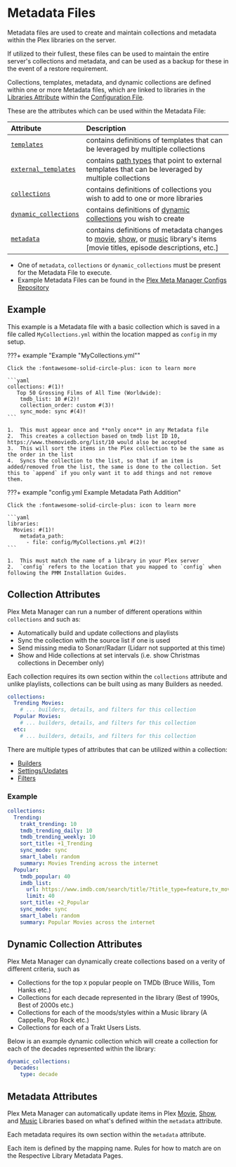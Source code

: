 # Metadata Files

Metadata files are used to create and maintain collections and metadata within the Plex libraries on the server.

If utilized to their fullest, these files can be used to maintain the entire server's collections and metadata, and can be used as a backup for these in the event of a restore requirement.

Collections, templates, metadata, and dynamic collections are defined within one or more Metadata files, which are linked to libraries in the [Libraries Attribute](../config/libraries.md#metadata-path) within the [Configuration File](../config/configuration.md).

These are the attributes which can be used within the Metadata File:

| Attribute                                               | Description                                                                                                                                                                       |
|:--------------------------------------------------------|:----------------------------------------------------------------------------------------------------------------------------------------------------------------------------------|
| [`templates`](templates.md)                                | contains definitions of templates that can be leveraged by multiple collections                                                                                                   |
| [`external_templates`](templates.md#external-templates) | contains [path types](../config/paths.md) that point to external templates that can be leveraged by multiple collections                                                             |
| [`collections`](#collection-attributes)                 | contains definitions of collections you wish to add to one or more libraries                                                                                                      |
| [`dynamic_collections`](#dynamic-collection-attributes) | contains definitions of [dynamic collections](dynamic.md) you wish to create                                                                                                         |
| [`metadata`](#metadata-attributes)                      | contains definitions of metadata changes to [movie](metadata/movie.md), [show](metadata/show.md), or [music](metadata/music.md) library's items [movie titles, episode descriptions, etc.] |

* One of `metadata`, `collections` or `dynamic_collections` must be present for the Metadata File to execute.
* Example Metadata Files can be found in the [Plex Meta Manager Configs Repository](https://github.com/meisnate12/Plex-Meta-Manager-Configs/tree/master/PMM)

## Example

This example is a Metadata file with a basic collection which is saved in a file called `MyCollections.yml` within the location mapped as `config` in my setup.

???+ example "Example "MyCollections.yml""

    Click the :fontawesome-solid-circle-plus: icon to learn more

    ```yaml
    collections: #(1)!
       Top 50 Grossing Films of All Time (Worldwide):
        tmdb_list: 10 #(2)!
        collection_order: custom #(3)!
        sync_mode: sync #(4)!
    ```

    1.  This must appear once and **only once** in any Metadata file
    2.  This creates a collection based on tmdb list ID 10, https://www.themoviedb.org/list/10 would also be accepted
    3.  This will sort the items in the Plex collection to be the same as the order in the list
    4.  Syncs the collection to the list, so that if an item is added/removed from the list, the same is done to the collection. Set this to `append` if you only want it to add things and not remove them.

???+ example "config.yml Example Metadata Path Addition"

    Click the :fontawesome-solid-circle-plus: icon to learn more

    ```yaml
    libraries:
      Movies: #(1)!
        metadata_path:
          - file: config/MyCollections.yml #(2)!
    ```

    1.  This must match the name of a library in your Plex server
    2.  `config` refers to the location that you mapped to `config` when following the PMM Installation Guides.

## Collection Attributes

Plex Meta Manager can run a number of different operations within `collections` and such as:

* Automatically build and update collections and playlists
* Sync the collection with the source list if one is used
* Send missing media to Sonarr/Radarr (Lidarr not supported at this time)
* Show and Hide collections at set intervals (i.e. show Christmas collections in December only)

Each collection requires its own section within the `collections` attribute and unlike playlists, collections can be built using as many Builders as needed.

```yaml
collections:
  Trending Movies:
    # ... builders, details, and filters for this collection
  Popular Movies:
    # ... builders, details, and filters for this collection
  etc:
    # ... builders, details, and filters for this collection
```

There are multiple types of attributes that can be utilized within a collection:

* [Builders](builders.md)
* [Settings/Updates](update.md)
* [Filters](filters.md)

### Example

```yaml
collections:
  Trending:
    trakt_trending: 10
    tmdb_trending_daily: 10
    tmdb_trending_weekly: 10
    sort_title: +1_Trending
    sync_mode: sync
    smart_label: random
    summary: Movies Trending across the internet
  Popular:
    tmdb_popular: 40
    imdb_list:
      url: https://www.imdb.com/search/title/?title_type=feature,tv_movie,documentary,short
      limit: 40
    sort_title: +2_Popular
    sync_mode: sync
    smart_label: random
    summary: Popular Movies across the internet
```

## Dynamic Collection Attributes

Plex Meta Manager can dynamically create collections based on a verity of different criteria, such as

* Collections for the top `X` popular people on TMDb (Bruce Willis, Tom Hanks etc.)
* Collections for each decade represented in the library (Best of 1990s, Best of 2000s etc.)
* Collections for each of the moods/styles within a Music library (A Cappella, Pop Rock etc.)
* Collections for each of a Trakt Users Lists.

Below is an example dynamic collection which will create a collection for each of the decades represented within the library:

```yaml
dynamic_collections:
  Decades:
    type: decade
```

## Metadata Attributes

Plex Meta Manager can automatically update items in Plex [Movie](metadata/movie.md), [Show](metadata/show.md), and [Music](metadata/music.md) Libraries based on what's defined within the `metadata` attribute.

Each metadata requires its own section within the `metadata` attribute. 

Each item is defined by the mapping name. Rules for how to match are on the Respective Library Metadata Pages.
